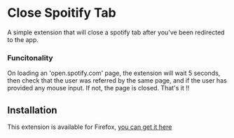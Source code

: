 # Close Spoitify Tab
A simple extension that will close a spotify tab after you've been redirected to 
the app. 

### Funcitonality
On loading an 'open.spotify.com' page, the extension will wait 5 seconds, then 
check that the user was referred by the same page, and if the user has provided 
any mouse input. If not, the page is closed. That's it !!

## Installation 
This extension is available for Firefox, [you can get it here](https://addons.mozilla.org/en-US/firefox/addon/closespotifytab/)
